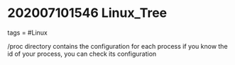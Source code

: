 # 202007101546 Linux_Tree
tags = #Linux

/proc directory contains the configuration for each process
if you know the id of your process, you can check its configuration



